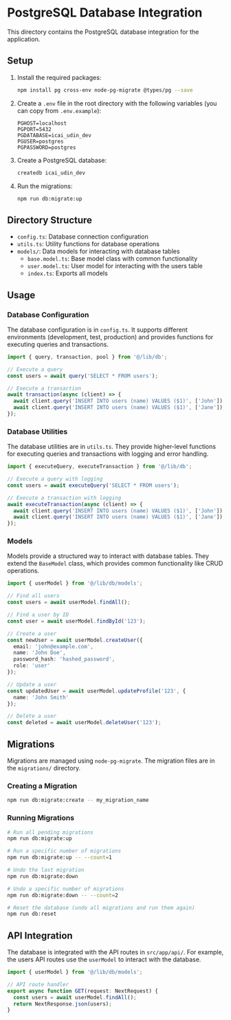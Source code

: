 # PostgreSQL Database Integration

This directory contains the PostgreSQL database integration for the application.

## Setup

1. Install the required packages:
   ```bash
   npm install pg cross-env node-pg-migrate @types/pg --save
   ```

2. Create a `.env` file in the root directory with the following variables (you can copy from `.env.example`):
   ```
   PGHOST=localhost
   PGPORT=5432
   PGDATABASE=icai_udin_dev
   PGUSER=postgres
   PGPASSWORD=postgres
   ```

3. Create a PostgreSQL database:
   ```bash
   createdb icai_udin_dev
   ```

4. Run the migrations:
   ```bash
   npm run db:migrate:up
   ```

## Directory Structure

- `config.ts`: Database connection configuration
- `utils.ts`: Utility functions for database operations
- `models/`: Data models for interacting with database tables
  - `base.model.ts`: Base model class with common functionality
  - `user.model.ts`: User model for interacting with the users table
  - `index.ts`: Exports all models

## Usage

### Database Configuration

The database configuration is in `config.ts`. It supports different environments (development, test, production) and provides functions for executing queries and transactions.

```typescript
import { query, transaction, pool } from '@/lib/db';

// Execute a query
const users = await query('SELECT * FROM users');

// Execute a transaction
await transaction(async (client) => {
  await client.query('INSERT INTO users (name) VALUES ($1)', ['John']);
  await client.query('INSERT INTO users (name) VALUES ($1)', ['Jane']);
});
```

### Database Utilities

The database utilities are in `utils.ts`. They provide higher-level functions for executing queries and transactions with logging and error handling.

```typescript
import { executeQuery, executeTransaction } from '@/lib/db';

// Execute a query with logging
const users = await executeQuery('SELECT * FROM users');

// Execute a transaction with logging
await executeTransaction(async (client) => {
  await client.query('INSERT INTO users (name) VALUES ($1)', ['John']);
  await client.query('INSERT INTO users (name) VALUES ($1)', ['Jane']);
});
```

### Models

Models provide a structured way to interact with database tables. They extend the `BaseModel` class, which provides common functionality like CRUD operations.

```typescript
import { userModel } from '@/lib/db/models';

// Find all users
const users = await userModel.findAll();

// Find a user by ID
const user = await userModel.findById('123');

// Create a user
const newUser = await userModel.createUser({
  email: 'john@example.com',
  name: 'John Doe',
  password_hash: 'hashed_password',
  role: 'user'
});

// Update a user
const updatedUser = await userModel.updateProfile('123', {
  name: 'John Smith'
});

// Delete a user
const deleted = await userModel.deleteUser('123');
```

## Migrations

Migrations are managed using `node-pg-migrate`. The migration files are in the `migrations/` directory.

### Creating a Migration

```bash
npm run db:migrate:create -- my_migration_name
```

### Running Migrations

```bash
# Run all pending migrations
npm run db:migrate:up

# Run a specific number of migrations
npm run db:migrate:up -- --count=1

# Undo the last migration
npm run db:migrate:down

# Undo a specific number of migrations
npm run db:migrate:down -- --count=2

# Reset the database (undo all migrations and run them again)
npm run db:reset
```

## API Integration

The database is integrated with the API routes in `src/app/api/`. For example, the users API routes use the `userModel` to interact with the database.

```typescript
import { userModel } from '@/lib/db/models';

// API route handler
export async function GET(request: NextRequest) {
  const users = await userModel.findAll();
  return NextResponse.json(users);
}
